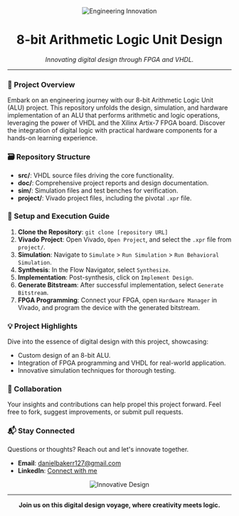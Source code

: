 <p align="center">
  <img src="https://media.giphy.com/media/LHZyixOnHwDDy/giphy.gif" alt="Engineering Innovation" />
</p>


<h1 align="center">8-bit Arithmetic Logic Unit Design</h1>

<div align="center">
  <i>Innovating digital design through FPGA and VHDL.</i>
</div>

---

### 📘 Project Overview
Embark on an engineering journey with our 8-bit Arithmetic Logic Unit (ALU) project. This repository unfolds the design, simulation, and hardware implementation of an ALU that performs arithmetic and logic operations, leveraging the power of VHDL and the Xilinx Artix-7 FPGA board. Discover the integration of digital logic with practical hardware components for a hands-on learning experience.

### 🗃 Repository Structure
- **src/**: VHDL source files driving the core functionality.
- **doc/**: Comprehensive project reports and design documentation.
- **sim/**: Simulation files and test benches for verification.
- **project/**: Vivado project files, including the pivotal `.xpr` file.

### 🚀 Setup and Execution Guide
1. **Clone the Repository**: `git clone [repository URL]`
2. **Vivado Project**: Open Vivado, `Open Project`, and select the `.xpr` file from `project/`.
3. **Simulation**: Navigate to `Simulate` > `Run Simulation` > `Run Behavioral Simulation`.
4. **Synthesis**: In the Flow Navigator, select `Synthesize`.
5. **Implementation**: Post-synthesis, click on `Implement Design`.
6. **Generate Bitstream**: After successful implementation, select `Generate Bitstream`.
7. **FPGA Programming**: Connect your FPGA, open `Hardware Manager` in Vivado, and program the device with the generated bitstream.

### 💡 Project Highlights
Dive into the essence of digital design with this project, showcasing:
- Custom design of an 8-bit ALU.
- Integration of FPGA programming and VHDL for real-world application.
- Innovative simulation techniques for thorough testing.

### 🤝 Collaboration
Your insights and contributions can help propel this project forward. Feel free to fork, suggest improvements, or submit pull requests.

### 📬 Stay Connected
Questions or thoughts? Reach out and let's innovate together.
- **Email**: [danielbakerr127@gmail.com](mailto:danielbakerr127@gmail.com)
- **LinkedIn**: [Connect with me](https://linkedin.com/in/danb127)

<p align="center">
  <img src="https://media.giphy.com/media/l0HlNQ03J5JxX6lva/giphy.gif" alt="Innovative Design" />
</p>

---

<p align="center">
  <b>Join us on this digital design voyage, where creativity meets logic.</b>
</p>
